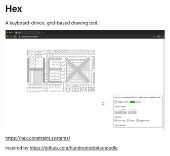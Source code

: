 # Hex

A keyboard-driven, grid-based drawing tool.

<img src='https://raw.githubusercontent.com/constraintsystems/hex/master/static/share.png' width="600"/>

https://hex.constraint.systems/

Inspired by https://github.com/hundredrabbits/noodle.
